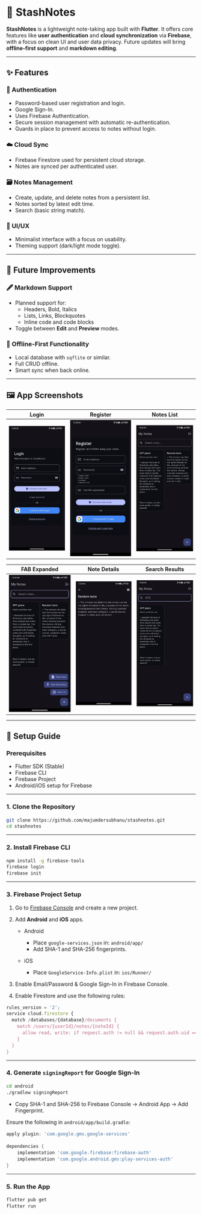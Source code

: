 # 📘 StashNotes

**StashNotes** is a lightweight note-taking app built with **Flutter**. It offers core features like **user authentication** and **cloud synchronization** via **Firebase**, with a focus on clean UI and user data privacy. Future updates will bring **offline-first support** and **markdown editing**.

---

## ✨ Features

### 🔐 Authentication

- Password-based user registration and login.
- Google Sign-In.
- Uses Firebase Authentication.
- Secure session management with automatic re-authentication.
- Guards in place to prevent access to notes without login.

### ☁️ Cloud Sync

- Firebase Firestore used for persistent cloud storage.
- Notes are synced per authenticated user.

### 🗃️ Notes Management

- Create, update, and delete notes from a persistent list.
- Notes sorted by latest edit time.
- Search (basic string match).

### 📱 UI/UX

- Minimalist interface with a focus on usability.
- Theming support (dark/light mode toggle).

---

## 🔮 Future Improvements

### 🖋️ Markdown Support

- Planned support for:
  - Headers, Bold, Italics
  - Lists, Links, Blockquotes
  - Inline code and code blocks
- Toggle between **Edit** and **Preview** modes.

### 📶 Offline-First Functionality

- Local database with `sqflite` or similar.
- Full CRUD offline.
- Smart sync when back online.

---

## 🖼️ App Screenshots

| Login | Register | Notes List |
|:-----:|:--------:|:----------:|
| ![Login](screenshots/login_screen.jpg) | ![Register](screenshots/register_screen.jpg) | ![Notes](screenshots/notes_screen.jpg) |

| FAB Expanded | Note Details | Search Results |
|:------------:|:------------:|:--------------:|
| ![FAB](screenshots/fab_expanded_screen.jpg) | ![Details](screenshots/note_details_screen.jpg) | ![Search](screenshots/search_results_screen.jpg) |

---

## 🔧 Setup Guide

### Prerequisites

- Flutter SDK (Stable)
- Firebase CLI
- Firebase Project
- Android/iOS setup for Firebase

---

### 1. **Clone the Repository**

```bash
git clone https://github.com/majumdersubhanu/stashnotes.git
cd stashnotes
```

---

### 2. **Install Firebase CLI**

```bash
npm install -g firebase-tools
firebase login
firebase init
```

---

### 3. **Firebase Project Setup**

1. Go to [Firebase Console](https://console.firebase.google.com/) and create a new project.
2. Add **Android** and **iOS** apps.
    - Android

      - Place `google-services.json` in: `android/app/`
      - Add SHA-1 and SHA-256 fingerprints.

    - iOS
      - Place `GoogleService-Info.plist` in: `ios/Runner/`

3. Enable Email/Password & Google Sign-In in Firebase Console.
4. Enable Firestore and use the following rules:

  ```js
  rules_version = '2';
  service cloud.firestore {
    match /databases/{database}/documents {
      match /users/{userId}/notes/{noteId} {
        allow read, write: if request.auth != null && request.auth.uid == userId;
      }
    }
  }
  ```

---

### 4. **Generate `signingReport` for Google Sign-In**

```bash
cd android
./gradlew signingReport
```

- Copy SHA-1 and SHA-256 to Firebase Console → Android App → Add Fingerprint.

Ensure the following in `android/app/build.gradle`:

```gradle
apply plugin: 'com.google.gms.google-services'

dependencies {
    implementation 'com.google.firebase:firebase-auth'
    implementation 'com.google.android.gms:play-services-auth'
}
```

---

### 5. **Run the App**

```bash
flutter pub get
flutter run
```
